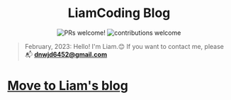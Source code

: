 <h1 align="center">
  LiamCoding Blog
</h1>

<p align="center">
  <img src="https://img.shields.io/badge/PRs-welcome-brightgreen.svg" alt="PRs welcome!"/>
  <img src="https://img.shields.io/badge/contributions-welcome-brightgreen.svg?style=flat" alt="contributions welcome"/>
</p>

> February, 2023: Hello! I'm Liam.😊  If you want to contact me, please 📬 <u>**<dnwjd6452@gmail.com>**</u>

# [Move to Liam's blog](https://liamkwo.github.io/)

